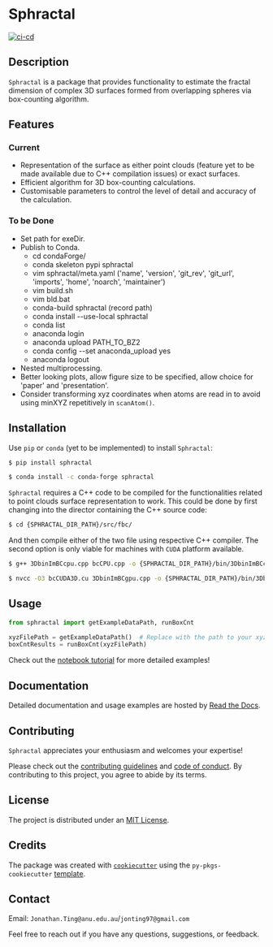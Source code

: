 # Sphractal

[![ci-cd](https://github.com/Jon-Ting/sphractal/actions/workflows/ci-cd.yml/badge.svg)](https://github.com/Jon-Ting/sphractal/actions/workflows/ci-cd.yml)

## Description

`Sphractal` is a package that provides functionality to estimate the fractal dimension of complex 3D surfaces formed 
from overlapping spheres via box-counting algorithm. 

## Features

### Current
* Representation of the surface as either point clouds (feature yet to be made available due to C++ compilation issues) or exact surfaces.
* Efficient algorithm for 3D box-counting calculations.
* Customisable parameters to control the level of detail and accuracy of the calculation.

### To be Done
* Set path for exeDir.
* Publish to Conda.
  * cd condaForge/
  * conda skeleton pypi sphractal
  * vim sphractal/meta.yaml ('name', 'version', 'git_rev', 'git_url', 'imports', 'home', 'noarch', 'maintainer')
  * vim build.sh
  * vim bld.bat
  * conda-build sphractal (record path)
  * conda install --use-local sphractal
  * conda list
  * anaconda login
  * anaconda upload PATH_TO_BZ2
  * conda config --set anaconda_upload yes
  * anaconda logout
* Nested multiprocessing.
* Better looking plots, allow figure size to be specified, allow choice for 'paper' and 'presentation'.
* Consider transforming xyz coordinates when atoms are read in to avoid using minXYZ repetitively in `scanAtom()`.

## Installation

Use `pip` or `conda` (yet to be implemented) to install `Sphractal`:

```bash
$ pip install sphractal
```
```bash
$ conda install -c conda-forge sphractal
```

`Sphractal` requires a C++ code to be compiled for the functionalities related to point clouds surface representation 
to work. This could be done by first changing into the director containing the C++ source code: 

```bash
$ cd {SPHRACTAL_DIR_PATH}/src/fbc/
```

And then compile either of the two file using respective C++ compiler. 
The second option is only viable for machines with `CUDA` platform available.

```bash
$ g++ 3DbinImBCcpu.cpp bcCPU.cpp -o {SPHRACTAL_DIR_PATH}/bin/3DbinImBCcpu.exe
```
```bash
$ nvcc -O3 bcCUDA3D.cu 3DbinImBCgpu.cpp -o {SPHRACTAL_DIR_PATH}/bin/3DbinImBCgpu.exe
```

## Usage

```python
from sphractal import getExampleDataPath, runBoxCnt

xyzFilePath = getExampleDataPath()  # Replace with the path to your xyz or lmp file
boxCntResults = runBoxCnt(xyzFilePath)
```

Check out the [notebook tutorial](example.ipynb) for more detailed examples!

## Documentation

Detailed documentation and usage examples are hosted by [Read the Docs](https://sphractal.readthedocs.io/en/latest/).

## Contributing

`Sphractal` appreciates your enthusiasm and welcomes your expertise! 

Please check out the [contributing guidelines](https://github.com/Jon-Ting/sphractal/blob/main/CONTRIBUTING.md) and 
[code of conduct](https://github.com/Jon-Ting/sphractal/blob/main/CONDUCT.md). 
By contributing to this project, you agree to abide by its terms.

## License

The project is distributed under an [MIT License](https://github.com/Jon-Ting/sphractal/blob/main/LICENSE).

## Credits

The package was created with [`cookiecutter`](https://cookiecutter.readthedocs.io/en/latest/) using the 
`py-pkgs-cookiecutter` [template](https://github.com/py-pkgs/py-pkgs-cookiecutter).

## Contact

Email: `Jonathan.Ting@anu.edu.au`/`jonting97@gmail.com`

Feel free to reach out if you have any questions, suggestions, or feedback.

